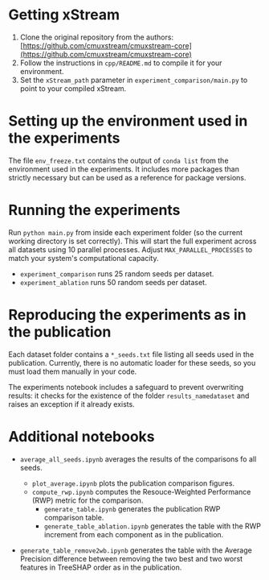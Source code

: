 # Getting xStream
1. Clone the original repository from the authors: [https://github.com/cmuxstream/cmuxstream-core](https://github.com/cmuxstream/cmuxstream-core)
2. Follow the instructions in `cpp/README.md` to compile it for your environment.
3. Set the `xStream_path` parameter in `experiment_comparison/main.py` to point to your compiled xStream.

# Setting up the environment used in the experiments
The file `env_freeze.txt` contains the output of `conda list` from the environment used in the experiments. It includes more packages than strictly necessary but can be used as a reference for package versions.

# Running the experiments
Run `python main.py` from inside each experiment folder (so the current working directory is set correctly). This will start the full experiment across all datasets using 10 parallel processes. Adjust `MAX_PARALLEL_PROCESSES` to match your system's computational capacity.

- `experiment_comparison` runs 25 random seeds per dataset.  
- `experiment_ablation` runs 50 random seeds per dataset.

# Reproducing the experiments as in the publication
Each dataset folder contains a `*_seeds.txt` file listing all seeds used in the publication. Currently, there is no automatic loader for these seeds, so you must load them manually in your code.

The experiments notebook includes a safeguard to prevent overwriting results: it checks for the existence of the folder `results_namedataset` and raises an exception if it already exists.

# Additional notebooks
- `average_all_seeds.ipynb` averages the results of the comparisons fo all seeds.
  - `plot_average.ipynb` plots the publication comparison figures.
  - `compute_rwp.ipynb` computes the Resouce-Weighted Performance (RWP) metric for the comparison. 
    - `generate_table.ipynb` generates the publication RWP comparison table.
    - `generate_table_ablation.ipynb` generates the table with the RWP increment from each component as in the publication.

- `generate_table_remove2wb.ipynb` generates the table with the Average Precision difference between removing the two best and two worst features in TreeSHAP order as in the publication.
